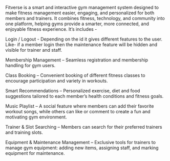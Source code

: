 Fitverse is a smart and interactive gym management system designed to make fitness management easier, engaging, and personalized for both members and trainers. It combines fitness, technology, and community into one platform, helping gyms provide a smarter, more connected, and enjoyable fitness experience. It’s  includes -

Login / Logout - Depending on the id it gives different features to the user. Like- if a member login then the maintenance feature will be hidden and visible for trainer and staff. 

Membership Management – Seamless registration and membership handling for gym users.

Class Booking – Convenient booking of different fitness classes to encourage participation and variety in workouts.

Smart Recommendations – Personalized exercise, diet and food suggestions tailored to each member’s health conditions and fitness goals.

Music Playlist – A social feature where members can add their favorite workout songs, while others can like or comment to create a fun and motivating gym environment.

Trainer & Slot Searching – Members can search for their preferred trainers and  training slots.

Equipment & Maintenance Management – Exclusive tools for trainers to manage gym equipment: adding new items, assigning staff, and marking equipment for maintenance.
